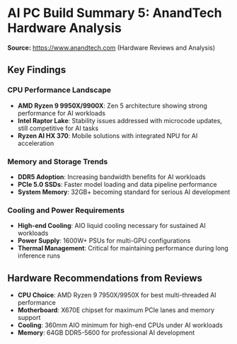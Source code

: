 # AI PC Build Summary 5: AnandTech Hardware Analysis

**Source:** https://www.anandtech.com (Hardware Reviews and Analysis)

## Key Findings

### CPU Performance Landscape
- **AMD Ryzen 9 9950X/9900X**: Zen 5 architecture showing strong performance for AI workloads
- **Intel Raptor Lake**: Stability issues addressed with microcode updates, still competitive for AI tasks
- **Ryzen AI HX 370**: Mobile solutions with integrated NPU for AI acceleration

### Memory and Storage Trends
- **DDR5 Adoption**: Increasing bandwidth benefits for AI workloads
- **PCIe 5.0 SSDs**: Faster model loading and data pipeline performance
- **System Memory**: 32GB+ becoming standard for serious AI development

### Cooling and Power Requirements
- **High-end Cooling**: AIO liquid cooling necessary for sustained AI workloads
- **Power Supply**: 1600W+ PSUs for multi-GPU configurations
- **Thermal Management**: Critical for maintaining performance during long inference runs

## Hardware Recommendations from Reviews
- **CPU Choice**: AMD Ryzen 9 7950X/9950X for best multi-threaded AI performance
- **Motherboard**: X670E chipset for maximum PCIe lanes and memory support
- **Cooling**: 360mm AIO minimum for high-end CPUs under AI workloads
- **Memory**: 64GB DDR5-5600 for professional AI development
